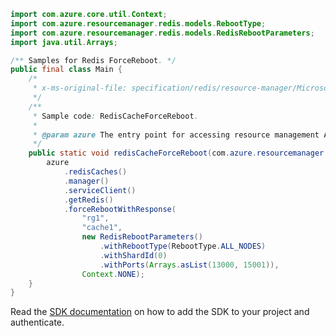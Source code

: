 ```java
import com.azure.core.util.Context;
import com.azure.resourcemanager.redis.models.RebootType;
import com.azure.resourcemanager.redis.models.RedisRebootParameters;
import java.util.Arrays;

/** Samples for Redis ForceReboot. */
public final class Main {
    /*
     * x-ms-original-file: specification/redis/resource-manager/Microsoft.Cache/stable/2021-06-01/examples/RedisCacheForceReboot.json
     */
    /**
     * Sample code: RedisCacheForceReboot.
     *
     * @param azure The entry point for accessing resource management APIs in Azure.
     */
    public static void redisCacheForceReboot(com.azure.resourcemanager.AzureResourceManager azure) {
        azure
            .redisCaches()
            .manager()
            .serviceClient()
            .getRedis()
            .forceRebootWithResponse(
                "rg1",
                "cache1",
                new RedisRebootParameters()
                    .withRebootType(RebootType.ALL_NODES)
                    .withShardId(0)
                    .withPorts(Arrays.asList(13000, 15001)),
                Context.NONE);
    }
}
```

Read the [SDK documentation](https://github.com/Azure/azure-sdk-for-java/blob/azure-resourcemanager_2.15.0/sdk/resourcemanager/azure-resourcemanager/README.md) on how to add the SDK to your project and authenticate.
